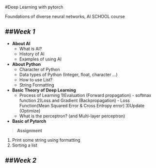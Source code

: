 #Deep Learning with pytorch

Foundations of diverse neural networks, AI SCHOOL course 

##*Week 1*
--- 
- **About AI** 
    - What is AI?
    - History of AI 
    - Examples of using AI 
- **About Python** 
    - Character of Python 
    - Data types of Python (Integer, float, character ...)
    - How to use List? 
    - String Formatting 
- **Basic Theory of Deep Learning** 
    - Process of Learning 
        1)Evaluation (Forward propagation)
            - softmax function 
        2)Loss and Gradient (Backpropagation)
            - Loss Function(Mean Squared Error & Cross Entropy error)
        3)Update (Optimize)
    - What is the perceptron? (and Multi-layer perceptron) 
- **Basic of Pytorch**
>**Assignment**
1) Print some string using formatting 
2) Sorting a list  


##*Week 2* 
---

